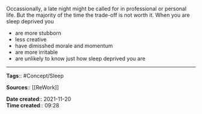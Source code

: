 Occassionally, a late night might be called for in professional or personal life.
But the majority of the time the trade-off is not worth it.
When you are sleep deprived you
- are more stubborn
- less creative
- have dimisshed morale and momentum 
- are more irritable
- are unlikely to know just how sleep deprived you are


---
**Tags**:: #Concept/Sleep 

**Sources**:: [[ReWork]]

**Date created**:: 2021-11-20  
**Time created**:: 09:28